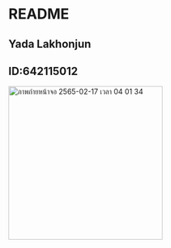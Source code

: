 # README

## Yada Lakhonjun 
## ID:642115012
<img width="304" alt="ภาพถ่ายหน้าจอ 2565-02-17 เวลา 04 01 34" src="https://user-images.githubusercontent.com/95178925/154358176-9fc68ba3-02c6-4874-ad8a-f39e90ea3dcf.png">
